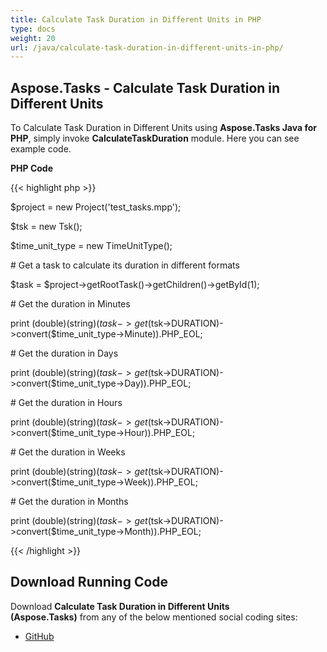 ```yaml
---
title: Calculate Task Duration in Different Units in PHP
type: docs
weight: 20
url: /java/calculate-task-duration-in-different-units-in-php/
---
```


## **Aspose.Tasks - Calculate Task Duration in Different Units**
To Calculate Task Duration in Different Units using **Aspose.Tasks Java for PHP**, simply invoke **CalculateTaskDuration** module. Here you can see example code.

**PHP Code**

{{< highlight php >}}



$project = new Project('test_tasks.mpp');

$tsk = new Tsk();

$time_unit_type = new TimeUnitType();

\# Get a task to calculate its duration in different formats

$task = $project->getRootTask()->getChildren()->getById(1);

\# Get the duration in Minutes

print (double)(string)($task->get($tsk->DURATION)->convert($time_unit_type->Minute)).PHP_EOL;

\# Get the duration in Days

print (double)(string)($task->get($tsk->DURATION)->convert($time_unit_type->Day)).PHP_EOL;

\# Get the duration in Hours

print (double)(string)($task->get($tsk->DURATION)->convert($time_unit_type->Hour)).PHP_EOL;

\# Get the duration in Weeks

print (double)(string)($task->get($tsk->DURATION)->convert($time_unit_type->Week)).PHP_EOL;

\# Get the duration in Months

print (double)(string)($task->get($tsk->DURATION)->convert($time_unit_type->Month)).PHP_EOL;

{{< /highlight >}}
## **Download Running Code**
Download **Calculate Task Duration in Different Units (Aspose.Tasks)** from any of the below mentioned social coding sites:

- [GitHub](https://github.com/aspose-tasks/Aspose.Tasks-for-Java/blob/master/Plugins/Aspose_Tasks_Java_for_PHP/src/aspose/tasks/WorkingWithTasks/CalculateTaskDuration.php)
